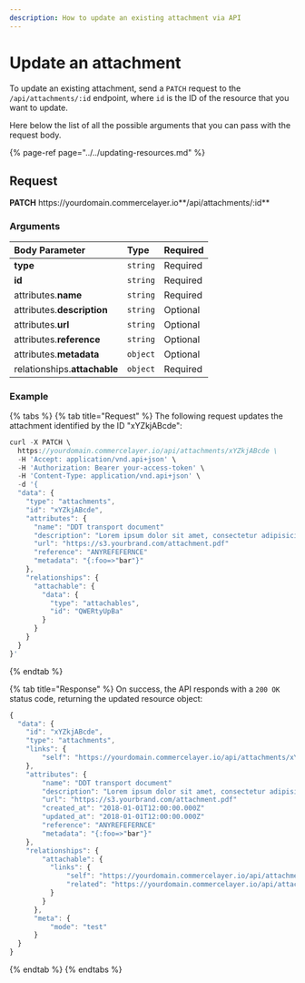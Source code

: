 ```yaml
---
description: How to update an existing attachment via API
---
```


# Update an attachment

To update an existing attachment, send a `PATCH` request to the `/api/attachments/:id` endpoint, where `id` is the ID of the resource that you want to update.

Here below the list of all the possible arguments that you can pass with the request body.

{% page-ref page="../../updating-resources.md" %}

## Request

**PATCH** https://<i></i>yourdomain.commercelayer.io**/api/attachments/:id**

### Arguments

| Body Parameter | Type | Required |
| :--- | :--- | :--- |
| **type** | `string` | Required |
| **id** | `string` | Required |
| attributes.**name** | `string` | Required |
| attributes.**description** | `string` | Optional |
| attributes.**url** | `string` | Optional |
| attributes.**reference** | `string` | Optional |
| attributes.**metadata** | `object` | Optional |
| relationships.**attachable** | `object` | Required |

### Example

{% tabs %}
{% tab title="Request" %}
The following request updates the attachment identified by the ID "xYZkjABcde":

```javascript
curl -X PATCH \
  https://yourdomain.commercelayer.io/api/attachments/xYZkjABcde \
  -H 'Accept: application/vnd.api+json' \
  -H 'Authorization: Bearer your-access-token' \
  -H 'Content-Type: application/vnd.api+json' \
  -d '{
  "data": {
    "type": "attachments",
    "id": "xYZkjABcde",
    "attributes": {
      "name": "DDT transport document"
      "description": "Lorem ipsum dolor sit amet, consectetur adipisicing elit, sed do eiusmod tempor incididunt ut labore et dolore magna aliqua."
      "url": "https://s3.yourbrand.com/attachment.pdf"
      "reference": "ANYREFEFERNCE"
      "metadata": "{:foo=>"bar"}"
    },
    "relationships": {
      "attachable": {
        "data": {
          "type": "attachables",
          "id": "QWERtyUpBa"
        }
      }
    }
  }
}'
```
{% endtab %}

{% tab title="Response" %}
On success, the API responds with a `200 OK` status code, returning the updated resource object:

```javascript
{
  "data": {
    "id": "xYZkjABcde",
    "type": "attachments",
    "links": {
        "self": "https://yourdomain.commercelayer.io/api/attachments/xYZkjABcde"
    },
    "attributes": {
        "name": "DDT transport document"
        "description": "Lorem ipsum dolor sit amet, consectetur adipisicing elit, sed do eiusmod tempor incididunt ut labore et dolore magna aliqua."
        "url": "https://s3.yourbrand.com/attachment.pdf"
        "created_at": "2018-01-01T12:00:00.000Z"
        "updated_at": "2018-01-01T12:00:00.000Z"
        "reference": "ANYREFEFERNCE"
        "metadata": "{:foo=>"bar"}"
    },
    "relationships": {
        "attachable": {
          "links": {
              "self": "https://yourdomain.commercelayer.io/api/attachments/xYZkjABcde/relationships/attachable",
              "related": "https://yourdomain.commercelayer.io/api/attachments/xYZkjABcde/attachable"
          }
        }
      },
      "meta": {
          "mode": "test"
      }
  }
}
```
{% endtab %}
{% endtabs %}
